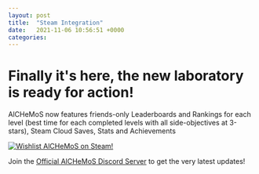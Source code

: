 ```yaml
---
layout: post
title:  "Steam Integration"
date:   2021-11-06 10:56:51 +0000
categories: 
---
```

# Finally it's here, the new laboratory is ready for action!

AlCHeMoS now features friends-only Leaderboards and Rankings for each level (best time for each completed levels with all side-objectives at 3-stars), Steam Cloud Saves, Stats and Achievements


[![Wishlist AlCHeMoS on Steam!]({{site.baseurl}}/img/AlCHeMoS_menu_02.gif)](https://store.steampowered.com/app/1090590/AlCHeMoS/?utm_source=hbs)

Join the [Official AlCHeMoS Discord Server](https://discord.gg/t8UTyXe) to get the very latest updates!
